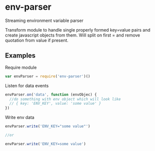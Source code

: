 env-parser
==========

Streaming environment variable parser

Transform module to handle single properly formed key=value pairs and create
javascript objects from them. Will split on first = and remove quotation from
value if present.

## Examples

Require module

```js
var envParser = require('env-parser')()
```

Listen for data events
```js
envParser.on('data', function (envObjec) {
  //do something with env object which will look like
  // { key: 'ENV_KEY', value: 'some value' }
})
```

Write env data
```js
envParser.write('ENV_KEY="some value"')

//or

envParser.write('ENV_KEY=some value')
```
